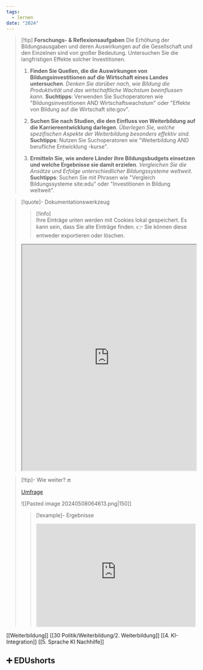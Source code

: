 ```yaml
---
tags:
  - lernen
date: "2024"
---
```


> [!tip] **Forschungs- & Reflexionsaufgaben**
> Die Erhöhung der Bildungsausgaben und deren Auswirkungen auf die Gesellschaft und den Einzelnen sind von großer Bedeutung. Untersuchen Sie die langfristigen Effekte solcher Investitionen.
>
>1. **Finden Sie Quellen, die die Auswirkungen von Bildungsinvestitionen auf die Wirtschaft eines Landes untersuchen**.
   *Denken Sie darüber nach, wie Bildung die Produktivität und das wirtschaftliche Wachstum beeinflussen kann.*
   **Suchtipps**: Verwenden Sie Suchoperatoren wie "Bildungsinvestitionen AND Wirtschaftswachstum" oder "Effekte von Bildung auf die Wirtschaft site:gov".
>
>2. **Suchen Sie nach Studien, die den Einfluss von Weiterbildung auf die Karriereentwicklung darlegen**.
   *Überlegen Sie, welche spezifischen Aspekte der Weiterbildung besonders effektiv sind.*
   **Suchtipps**: Nutzen Sie Suchoperatoren wie "Weiterbildung AND berufliche Entwicklung -kurse".
>
>3. **Ermitteln Sie, wie andere Länder ihre Bildungsbudgets einsetzen und welche Ergebnisse sie damit erzielen**.
   *Vergleichen Sie die Ansätze und Erfolge unterschiedlicher Bildungssysteme weltweit.*
   **Suchtipps**: Suchen Sie mit Phrasen wie "Vergleich Bildungssysteme site:edu" oder "Investitionen in Bildung weltweit".

>[!quote]- Dokumentationswerkzeug
>>[!info]  
>Ihre Einträge unten werden mit Cookies lokal gespeichert. Es kann sein, dass Sie alte Einträge finden. 
>👉 Sie können diese entweder exportieren oder löschen.
><iframe width="100%" height="600" src="https://app.Lumi.education/run/nYkJQz" allowfullscreen allow="geolocation *; autoplay; encrypted-media"></iframe>

>[!tip]- Wie weiter? 🔚
>
>[Umfrage](https://www.menti.com/alnvx5wupwzg)
>
>![[Pasted image 20240508064613.png|150]]
>>[!example]- Ergebnisse
>><div style='position: relative; padding-bottom: 56.25%; padding-top: 35px; height: 0; overflow: hidden;'><iframe sandbox='allow-scripts allow-same-origin allow-presentation' allowfullscreen='true' allowtransparency='true' frameborder='0' height='315' src='https://www.mentimeter.com/app/presentation/alkw7acojrc4evsgmn7aj9tdr5r694of/embed' style='position: absolute; top: 0; left: 0; width: 100%; height: 100%;' width='420'></iframe></div>




[[Weiterbildung]]
[[30 Politik/Weiterbildung/2. Weiterbildung]]
[[4. KI-Integration]]
[[5. Sprache KI Nachhilfe]]

## ➕ EDUshorts
